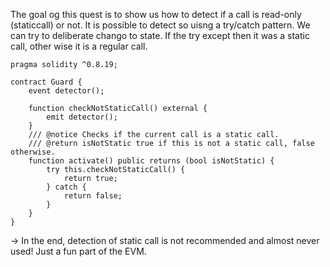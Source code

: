 The goal og this quest is to show us how to detect if a call is read-only (staticcall) or not.
It is possible to detect so uisng a try/catch pattern. We can try to deliberate chango to state. If the try except then it was a static call, other wise it is a regular call.

```Solidity
pragma solidity ^0.8.19;

contract Guard {
	event detector();

	function checkNotStaticCall() external {
		emit detector();
	}
	/// @notice Checks if the current call is a static call.
	/// @return isNotStatic true if this is not a static call, false otherwise.
	function activate() public returns (bool isNotStatic) {
		try this.checkNotStaticCall() {
			return true;
		} catch {
			return false;
		}
	}
}
```

-> In the end, detection of static call is not recommended and almost never used! Just a fun part of the EVM.